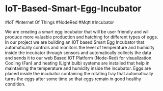# IoT-Based-Smart-Egg-Incubator 
#IoT #Internet Of Things #NodeRed #Mqtt #Incubator

We are creating a smart egg incubator that will be user friendly and will produce more valuable production and hatching for different types of eggs. In our project we are building an IOT based Smart Egg Incubator that automatically controls and monitors the level of temperature and humidity inside the incubator through sensors and automatically collects the data and sends it to our web Based IOT Platform (Node-Red) for visualization. Cooling (Fan) and heating (Light bulb) systems are installed that help in maintaining the temperature and humidity inside the incubator. Eggs are placed inside the incubator containing the rotating tray that automatically turns the eggs after some time so that eggs remain in good healthy condition.

